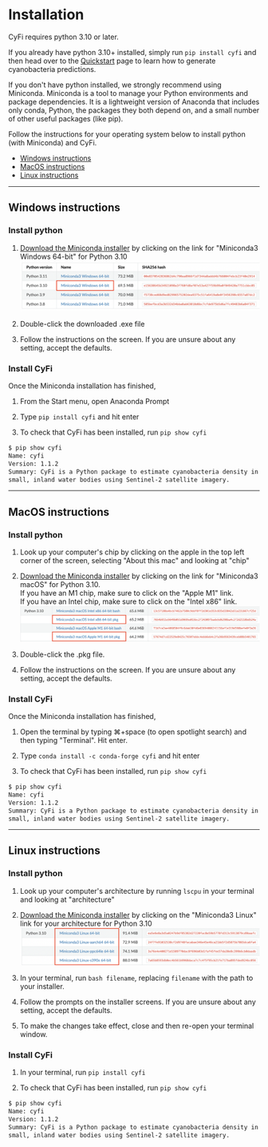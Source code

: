 # Installation

CyFi requires python 3.10 or later.

If you already have python 3.10+ installed, simply run `pip install cyfi` and then head over to the [Quickstart](../#quickstart) page to learn how to generate cyanobacteria predictions.

If you don't have python installed, we strongly recommend using Miniconda. Miniconda is a tool to manage your Python environments and package dependencies. It is a lightweight version of Anaconda that includes only conda, Python, the packages they both depend on, and a small number of other useful packages (like pip).

Follow the instructions for your operating system below to install python (with Miniconda) and CyFi.

- [Windows instructions](#windows-instructions)
- [MacOS instructions](#macos-instructions)
- [Linux instructions](#linux-instructions)

------

## Windows instructions

### Install python

1. [Download the Miniconda installer](https://docs.conda.io/projects/miniconda/en/latest/miniconda-other-installer-links.html#windows-installers) by clicking on the link for "Miniconda3 Windows 64-bit" for Python 3.10
![Windows Miniconda installer links](images/windows.png)

2. Double-click the downloaded .exe file

3. Follow the instructions on the screen. If you are unsure about any setting, accept the defaults.


### Install CyFi

Once the Miniconda installation has finished,

1. From the Start menu, open Anaconda Prompt

2. Type `pip install cyfi` and hit enter

3. To check that CyFi has been installed, run `pip show cyfi`

```
$ pip show cyfi
Name: cyfi
Version: 1.1.2
Summary: CyFi is a Python package to estimate cyanobacteria density in small, inland water bodies using Sentinel-2 satellite imagery.
```

------

## MacOS instructions

### Install python

1. Look up your computer's chip by clicking on the apple in the top left corner of the screen, selecting "About this mac" and looking at "chip"

2. [Download the Miniconda installer](https://docs.conda.io/projects/miniconda/en/latest/miniconda-other-installer-links.html#macos-installers) by clicking on the link for "Miniconda3 macOS" for Python 3.10.</br>If you have an M1 chip, make sure to click on the "Apple M1" link. </br>If you have an Intel chip, make sure to click on the "Intel x86" link.
  ![macOS Miniconda installer links](images/mac.png)

3. Double-click the .pkg file.

4. Follow the instructions on the screen. If you are unsure about any setting, accept the defaults.

### Install CyFi

Once the Miniconda installation has finished,

1. Open the terminal by typing ⌘+space (to open spotlight search) and then typing "Terminal". Hit enter.

2. Type `conda install -c conda-forge cyfi` and hit enter

3. To check that CyFi has been installed, run `pip show cyfi`

```
$ pip show cyfi
Name: cyfi
Version: 1.1.2
Summary: CyFi is a Python package to estimate cyanobacteria density in small, inland water bodies using Sentinel-2 satellite imagery.
```

------

## Linux instructions

### Install python

1. Look up your computer's architecture by running `lscpu` in your terminal and looking at "architecture"

2. [Download the Miniconda installer](https://docs.conda.io/projects/miniconda/en/latest/miniconda-other-installer-links.html#linux-installers) by clicking on the "Miniconda3 Linux" link for your architecture for Python 3.10
![Linux Miniconda installer links](images/linux.png)

3. In your terminal, run `bash filename`, replacing `filename` with the path to your installer.

4. Follow the prompts on the installer screens. If you are unsure about any setting, accept the defaults.

5. To make the changes take effect, close and then re-open your terminal window.


### Install CyFi

1. In your terminal, run `pip install cyfi`

2. To check that CyFi has been installed, run `pip show cyfi`

```
$ pip show cyfi
Name: cyfi
Version: 1.1.2
Summary: CyFi is a Python package to estimate cyanobacteria density in small, inland water bodies using Sentinel-2 satellite imagery.
```
